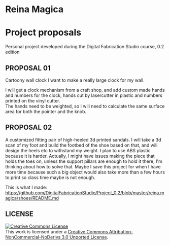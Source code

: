 # Reina Magica
# Project proposals

Personal project developed during the Digital Fabrication Studio course, 0.2 edition

## PROPOSAL 01
Cartoony wall clock
I want to make a really large clock for my wall.

I will get a clock mechanism from a craft shop, 
and add custom made hands and numbers for the clock, hands cut by lasercutter in plastic and numbers printed on the vinyl cutter.  
The hands need to be weighted, so I will need to calculate the same surface area for both the pointer and the knob.







## PROPOSAL 02
A customized fitting pair of high-heeled 3d printed sandals.  I will take a 3d scan of my foot and build the footbed of the shoe based on that, and will design the heels etc to withstand my weight.  I plan to use ABS plastic because it is harder.
Actually, I might have issues making the piece that holds the toes on, unless the support pillars are enough to hold it there, I'm thinking about how to solve that.  Maybe I save this project for when I have more time because such a big object would also take more than a few hours to print so class time maybe is not enough.

This is what I made:
https://github.com/DigitalFabricationStudio/Project_0.2/blob/master/reina.magica/shoes/README.md

## LICENSE
<a rel="license" href="http://creativecommons.org/licenses/by-nc-nd/3.0/deed.en_US"><img alt="Creative Commons License" style="border-width:0" src="http://i.creativecommons.org/l/by-nc-nd/3.0/88x31.png" /></a><br />This work is licensed under a <a rel="license" href="http://creativecommons.org/licenses/by-nc-nd/3.0/deed.en_US">Creative Commons Attribution-NonCommercial-NoDerivs 3.0 Unported License</a>.
